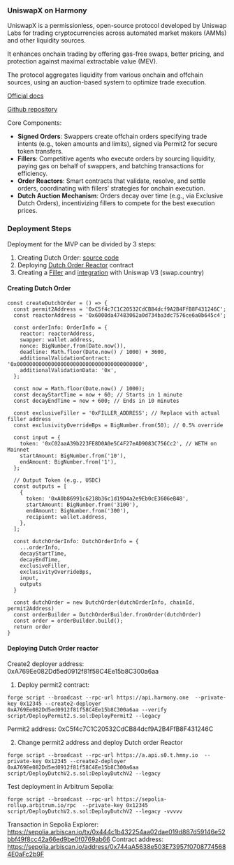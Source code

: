 ### UniswapX on Harmony

UniswapX is a permissionless, open-source protocol developed by Uniswap Labs for trading cryptocurrencies across automated market makers (AMMs) and other liquidity sources.

It enhances onchain trading by offering gas-free swaps, better pricing, and protection against maximal extractable value (MEV).

The protocol aggregates liquidity from various onchain and offchain sources, using an auction-based system to optimize trade execution.

[Official docs](https://docs.uniswap.org/contracts/uniswapx/overview)

[Github repository](https://github.com/Uniswap/UniswapX)

Core Components:
- **Signed Orders**: Swappers create offchain orders specifying trade intents (e.g., token amounts and limits), signed via Permit2 for secure token transfers.
- **Fillers**: Competitive agents who execute orders by sourcing liquidity, paying gas on behalf of swappers, and batching transactions for efficiency.
- **Order Reactors**: Smart contracts that validate, resolve, and settle orders, coordinating with fillers’ strategies for onchain execution.
- **Dutch Auction Mechanism**: Orders decay over time (e.g., via Exclusive Dutch Orders), incentivizing fillers to compete for the best execution prices.

### Deployment Steps

Deployment for the MVP can be divided by 3 steps:
1) Creating Dutch Order: [source code](https://github.com/ArtemKolodko/uniswapx-demo/blob/main/backend/src/index.ts)
2) Deploying [Dutch Order Reactor](https://github.com/Uniswap/UniswapX/blob/main/src/reactors/V2DutchOrderReactor.sol) contract
3) Creating a [Filler](https://docs.uniswap.org/contracts/uniswapx/guides/createfiller) and [integration](https://hackernoon.com/technical-overview-of-the-uniswapx-protocol-architecture-integration-methods-and-order-execution) with Uniswap V3 (swap.country)

#### Creating Dutch Order
```
const createDutchOrder = () => {
  const permit2Address = '0xC5f4c7C1C20532CdCB84dcf9A2B4FfB8F431246C';
  const reactorAddress = '0x6000da47483062a0d734ba3dc7576ce6a0b645c4';

  const orderInfo: OrderInfo = {
    reactor: reactorAddress,
    swapper: wallet.address,
    nonce: BigNumber.from(Date.now()),
    deadline: Math.floor(Date.now() / 1000) + 3600,
    additionalValidationContract: '0x0000000000000000000000000000000000000000',
    additionalValidationData: '0x',
  };

  const now = Math.floor(Date.now() / 1000);
  const decayStartTime = now + 60; // Starts in 1 minute
  const decayEndTime = now + 600; // Ends in 10 minutes

  const exclusiveFiller = '0xFILLER_ADDRESS'; // Replace with actual filler address
  const exclusivityOverrideBps = BigNumber.from(50); // 0.5% override

  const input = {
    token: '0xC02aaA39b223FE8D0A0e5C4F27eAD9083C756Cc2', // WETH on Mainnet
    startAmount: BigNumber.from('10'),
    endAmount: BigNumber.from('1'),
  };

  // Output Token (e.g., USDC)
  const outputs = [
    {
      token: '0xA0b86991c6218b36c1d19D4a2e9Eb0cE3606eB48',
      startAmount: BigNumber.from('3100'),
      endAmount: BigNumber.from('300'),
      recipient: wallet.address,
    },
  ];

  const dutchOrderInfo: DutchOrderInfo = {
    ...orderInfo,
    decayStartTime,
    decayEndTime,
    exclusiveFiller,
    exclusivityOverrideBps,
    input,
    outputs
  }

  const dutchOrder = new DutchOrder(dutchOrderInfo, chainId, permit2Address)
  const orderBuilder = DutchOrderBuilder.fromOrder(dutchOrder)
  const order = orderBuilder.build();
  return order
}
```

#### Deploying Dutch Order reactor

Create2 deployer address: 0xA769Ee082Dd5ed0912f81f58C4Ee15b8C300a6aa

1. Deploy permit2 contract:
```
forge script --broadcast --rpc-url https://api.harmony.one  --private-key 0x12345 --create2-deployer 0xA769Ee082Dd5ed0912f81f58C4Ee15b8C300a6aa --verify script/DeployPermit2.s.sol:DeployPermit2 --legacy
```

Permit2 address: 0xC5f4c7C1C20532CdCB84dcf9A2B4FfB8F431246C

2. Change permit2 address and deploy Dutch order Reactor
```
forge script --broadcast --rpc-url https://a.api.s0.t.hmny.io  --private-key 0x12345 --create2-deployer 0xA769Ee082Dd5ed0912f81f58C4Ee15b8C300a6aa script/DeployDutchV2.s.sol:DeployDutchV2 --legacy
```

Test deployment in Arbitrum Sepolia:
```
forge script --broadcast --rpc-url https://sepolia-rollup.arbitrum.io/rpc  --private-key 0x12345 script/DeployDutchV2.s.sol:DeployDutchV2 --legacy -vvvvv
```

Transaction in Sepolia Explorer: https://sepolia.arbiscan.io/tx/0x444c1b432254aa02dae019d887d59146e52bbf49f8cc42a66ed9be0f0769ab66
Contract address: https://sepolia.arbiscan.io/address/0x744aA5638e503E73957f07087745684E0aFc2b9F
